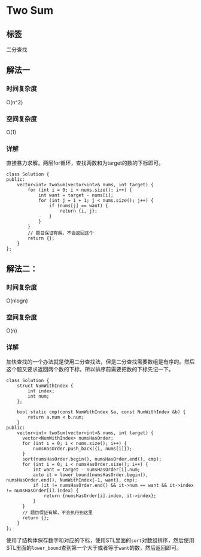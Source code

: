 # Two Sum

## 标签
二分查找

## 解法一

### 时间复杂度
O(n^2)

### 空间复杂度
O(1)

### 详解
直接暴力求解，两层for循环，查找两数和为target的数的下标即可。

```
class Solution {
public:
    vector<int> twoSum(vector<int>& nums, int target) {
        for (int i = 0; i < nums.size(); i++) {
            int want = target - nums[i];
            for (int j = i + 1; j < nums.size(); j++) {
                if (nums[j] == want) {
                    return {i, j};
                }
            }
        }
        // 题目保证有解，不会返回这个
        return {};
    }
};
```

## 解法二：

### 时间复杂度
O(nlogn)

### 空间复杂度
O(n)

### 详解
加快查找的一个办法就是使用二分查找法，但是二分查找需要数组是有序的。然后这个题又要求返回两个数的下标，所以排序前需要把数的下标先记一下。

```
class Solution {
    struct NumWithIndex {
        int index;
        int num;
    };

    bool static cmp(const NumWithIndex &a, const NumWithIndex &b) {
        return a.num < b.num;
    }
public:
    vector<int> twoSum(vector<int>& nums, int target) {
      vector<NumWithIndex> numsHasOrder;
      for (int i = 0; i < nums.size(); i++) {
          numsHasOrder.push_back({i, nums[i]});
      }
      sort(numsHasOrder.begin(), numsHasOrder.end(), cmp);
      for (int i = 0; i < numsHasOrder.size(); i++) {
          int want = target - numsHasOrder[i].num;
          auto it = lower_bound(numsHasOrder.begin(), numsHasOrder.end(), NumWithIndex{-1, want}, cmp);
          if (it != numsHasOrder.end() && it->num == want && it->index != numsHasOrder[i].index) {
              return {numsHasOrder[i].index, it->index};
          }
      }
      // 题目保证有解，不会执行到这里
      return {};
    }
};
```
使用了结构体保存数字和对应的下标，使用STL里面的`sort`对数组排序，然后使用STL里面的`lower_bound`查到第一个大于或者等于`want`的数，然后返回即可。
